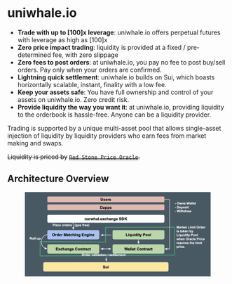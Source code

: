 # uniwhale.io

* **Trade with up to \[100]x leverage**: uniwhale.io offers perpetual futures with leverage as high as \[100]x
* **Zero price impact trading**: liquidity is provided at a fixed / pre-determined fee, with zero slippage
* **Zero fees to post orders**: at uniwhale.io, you pay no fee to post buy/sell orders. Pay only when your orders are confirmed.
* **Lightning quick settlement**: uniwhale.io builds on Sui, which boasts horizontally scalable, instant, finality with a low fee.
* **Keep your assets safe**: You have full ownership and control of your assets on uniwhale.io. Zero credit risk.
* **Provide liquidity the way you want it**: at uniwhale.io, providing liquidity to the orderbook is hassle-free. Anyone can be a liquidity provider.

Trading is supported by a unique multi-asset pool that allows single-asset injection of liquidity by liquidity providers who earn fees from market making and swaps.

~~Liquidity is priced by~~ [~~`Red Stone Price Oracle`~~](https://redstone.finance)~~.~~

## Architecture Overview

<figure><img src=".gitbook/assets/Screenshot 2022-09-21 at 12.02.54 AM.png" alt=""><figcaption></figcaption></figure>





